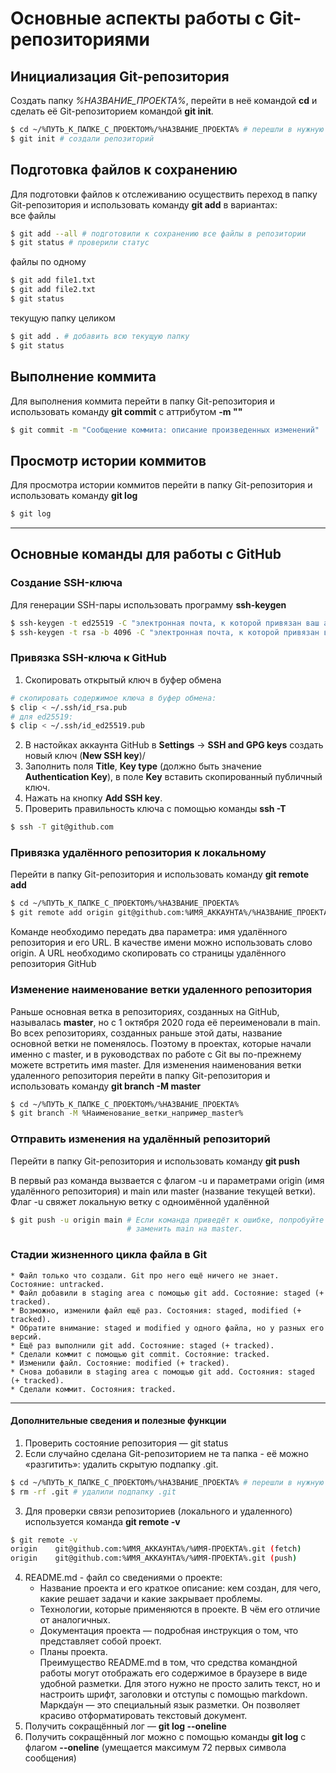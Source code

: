 # Основные аспекты работы с Git-репозиториями
## Инициализация Git-репозитория
Создать папку _%НАЗВАНИЕ_ПРОЕКТА%_, перейти в неё командой **cd** и сделать её Git-репозиторием командой **git init**.

```bash
$ cd ~/%ПУТЬ_К_ПАПКЕ_С_ПРОЕКТОМ%/%НАЗВАНИЕ_ПРОЕКТА% # перешли в нужную папку
$ git init # создали репозиторий
```

## Подготовка файлов к сохранению
Для подготовки файлов к отслеживанию осуществить переход в папку Git-репозитория и использовать команду **git add** в вариантах:  
все файлы

```bash
$ git add --all # подготовили к сохранению все файлы в репозитории
$ git status # проверили статус 
```

файлы по одному

```bash
$ git add file1.txt
$ git add file2.txt
$ git status 
```

текущую папку целиком

```bash
$ git add . # добавить всю текущую папку
$ git status 
```

## Выполнение коммита
Для выполнения коммита перейти в папку Git-репозитория и использовать команду **git commit** c аттрибутом **-m ""**

```bash
$ git commit -m "Сообщение коммита: описание произведенных изменений" 
```

## Просмотр истории коммитов
Для просмотра истории коммитов перейти в папку Git-репозитория и использовать команду **git log**

```bash
$ git log 
```

---
## Основные команды для работы с GitHub
### Создание SSH-ключа
Для генерации SSH-пары использовать программу **ssh-keygen**

```bash
$ ssh-keygen -t ed25519 -C "электронная почта, к которой привязан ваш аккаунт на GitHub" 
$ ssh-keygen -t rsa -b 4096 -C "электронная почта, к которой привязан ваш аккаунт на GitHub" 
```

### Привязка SSH-ключа к GitHub
1. Скопировать открытый ключ в буфер обмена

```bash
# скопировать содержимое ключа в буфер обмена:
$ clip < ~/.ssh/id_rsa.pub
# для ed25519:
$ clip < ~/.ssh/id_ed25519.pub 
```

2. В настойках аккаунта GitHub в **Settings** -> **SSH and GPG keys** создать новый ключ (**New SSH key**)/
3. Заполнить поля **Title**, **Key type** (должно быть значение **Authentication Key**), в поле **Key** вставить скопированный публичный ключ.
4. Нажать на кнопку **Add SSH key**.
5. Проверить правильность ключа с помощью команды **ssh -T**

```bash
$ ssh -T git@github.com 
```

### Привязка удалённого репозитория к локальному
Перейти в папку Git-репозитория и использовать команду **git remote add**

```bash
$ cd ~/%ПУТЬ_К_ПАПКЕ_С_ПРОЕКТОМ%/%НАЗВАНИЕ_ПРОЕКТА%
$ git remote add origin git@github.com:%ИМЯ_АККАУНТА%/%НАЗВАНИЕ_ПРОЕКТА%.git 
```

Команде необходимо передать два параметра: имя удалённого репозитория и его URL. В качестве имени можно использовать слово origin. А URL необходимо скопировать со страницы удалённого репозитория GitHub 
### Изменение наименование ветки удаленного репозитория
Раньше основная ветка в репозиториях, созданных на GitHub, называлась **master**, но с 1 октября 2020 года её переименовали в main. 
Во всех репозиториях, созданных раньше этой даты, название основной ветки не поменялось. Поэтому в проектах, которые начали именно с master, и в руководствах по работе с Git вы по-прежнему можете встретить имя master.
Для изменения наименования ветки удаленного репозитория перейти в папку Git-репозитория и использовать команду **git branch -M master**

```bash
$ cd ~/%ПУТЬ_К_ПАПКЕ_С_ПРОЕКТОМ%/%НАЗВАНИЕ_ПРОЕКТА%
$ git branch -M %Наименование_ветки_например_master% 
```

### Отправить изменения на удалённый репозиторий  
Перейти в папку Git-репозитория и использовать команду **git push**

В первый раз команда вызвается с флагом -u и параметрами origin (имя удалённого репозитория) и main или master (название текущей ветки). Флаг -u свяжет локальную ветку с одноимённой удалённой

```bash
$ git push -u origin main # Если команда приведёт к ошибке, попробуйте 
                          # заменить main на master. 
```

### Стадии жизненного цикла файла в Git

    * Файл только что создали. Git про него ещё ничего не знает. Состояние: untracked.
    * Файл добавили в staging area с помощью git add. Состояние: staged (+ tracked).
    * Возможно, изменили файл ещё раз. Состояния: staged, modified (+ tracked).
    * Обратите внимание: staged и modified у одного файла, но у разных его версий.
    * Ещё раз выполнили git add. Состояние: staged (+ tracked).
    * Сделали коммит с помощью git commit. Состояние: tracked.
    * Изменили файл. Состояние: modified (+ tracked).
    * Снова добавили в staging area с помощью git add. Состояния: staged (+ tracked).
    * Сделали коммит. Состояния: tracked.

---

#### Дополнительные сведения и полезные функции
1. Проверить состояние репозитория — git status
2. Если случайно сделана Git-репозиторием не та папка - её можно «разгитить»: удалить скрытую подпапку .git.

```bash
$ cd ~/%ПУТЬ_К_ПАПКЕ_С_ПРОЕКТОМ%/%НАЗВАНИЕ_ПРОЕКТА% # перешли в нужную папку
$ rm -rf .git # удалили подпапку .git
```

3. Для проверки связи репозиториев (локального и удаленного) используется команда **git remote -v**

```bash
$ git remote -v
origin    git@github.com:%ИМЯ_АККАУНТА%/%ИМЯ-ПРОЕКТА%.git (fetch)
origin    git@github.com:%ИМЯ_АККАУНТА%/%ИМЯ-ПРОЕКТА%.git (push) 
```

4. README.md - файл со сведениями о проекте:  
    - Название проекта и его краткое описание: кем создан, для чего, какие решает задачи и какие закрывает проблемы.  
    - Технологии, которые применяются в проекте. В чём его отличие от аналогичных.  
    - Документация проекта — подробная инструкция о том, что представляет собой проект.
    - Планы проекта.  
    Преимущество README.md в том, что средства командной работы могут отображать его содержимое в браузере в виде удобной разметки. Для этого нужно не просто залить текст, но и настроить шрифт, заголовки и отступы с помощью markdown. Маркда́ун — это специальный язык разметки. Он позволяет красиво отформатировать текстовый документ.  
5. Получить сокращённый лог — **git log --oneline**  
6. Получить сокращённый лог можно с помощью команды **git log** с флагом **--oneline** (умещается максимум 72 первых символа сообщения)